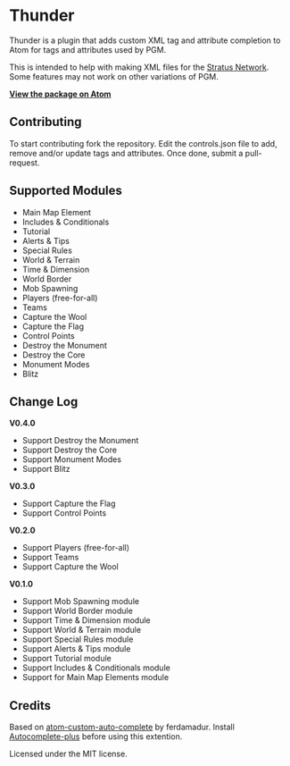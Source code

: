 Thunder
======
Thunder is a plugin that adds custom XML tag and attribute completion to Atom for tags and attributes used by PGM.

This is intended to help with making XML files for the [Stratus Network](http://docs.stratus.network). Some features may not work on other variations of PGM.

[**View the package on Atom**](https://atom.io/packages/thunder)

Contributing
------
To start contributing fork the repository. Edit the controls.json file to add, remove and/or update tags and attributes. Once done, submit a pull-request.

Supported Modules
------
 - Main Map Element
 - Includes & Conditionals
 - Tutorial
 - Alerts & Tips
 - Special Rules
 - World & Terrain
 - Time & Dimension
 - World Border
 - Mob Spawning
 - Players (free-for-all)
 - Teams
 - Capture the Wool
 - Capture the Flag
 - Control Points
 - Destroy the Monument
 - Destroy the Core
 - Monument Modes
 - Blitz

Change Log
------
**V0.4.0**
 - Support Destroy the Monument
 - Support Destroy the Core
 - Support Monument Modes
 - Support Blitz

**V0.3.0**
 - Support Capture the Flag
 - Support Control Points

**V0.2.0**
 - Support Players (free-for-all)
 - Support Teams
 - Support Capture the Wool

**V0.1.0**
 - Support Mob Spawning module
 - Support World Border module
 - Support Time & Dimension module
 - Support World & Terrain module
 - Support Special Rules module
 - Support Alerts & Tips module
 - Support Tutorial module
 - Support Includes & Conditionals module
 - Support for Main Map Elements module

Credits
------
Based on [atom-custom-auto-complete](https://github.com/ferdamadur/atom-custom-xml-autocomplete) by ferdamadur. Install [Autocomplete-plus](https://github.com/atom-community/autocomplete-plus) before using this extention.

Licensed under the MIT license.
